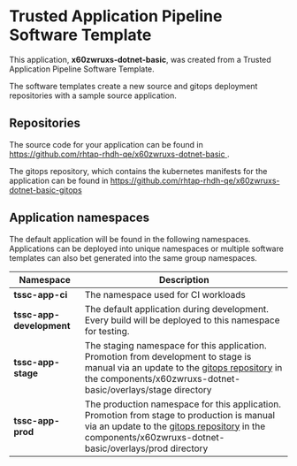 # Trusted Application Pipeline Software Template

This application, **x60zwruxs-dotnet-basic**, was created from a Trusted Application Pipeline Software Template.

The software templates create a new source and gitops deployment repositories with a sample source application. 

## Repositories

The source code for your application can be found in [https://github.com/rhtap-rhdh-qe/x60zwruxs-dotnet-basic ](https://github.com/rhtap-rhdh-qe/x60zwruxs-dotnet-basic ).
 
The gitops repository, which contains the kubernetes manifests for the application can be found in 
[https://github.com/rhtap-rhdh-qe/x60zwruxs-dotnet-basic-gitops ](https://github.com/rhtap-rhdh-qe/x60zwruxs-dotnet-basic-gitops ) 

## Application namespaces 

The default application will be found in the following namespaces. Applications can be deployed into unique namespaces or multiple software templates can also bet generated into the same group namespaces.  

|  Namespace   |  Description   |  
| -------- | -------- |
| **tssc-app-ci** | The namespace used for CI workloads |
| **tssc-app-development** | The default application during development. Every build will be deployed to this namespace for testing. |
| **tssc-app-stage** | The staging namespace for this application. Promotion from development to stage is manual via an update to the [gitops repository](https://github.com/rhtap-rhdh-qe/x60zwruxs-dotnet-basic-gitops ) in the components/x60zwruxs-dotnet-basic/overlays/stage directory |
| **tssc-app-prod** | The production namespace for this application. Promotion from stage to production is manual via an update to the [gitops repository](https://github.com/rhtap-rhdh-qe/x60zwruxs-dotnet-basic-gitops ) in the components/x60zwruxs-dotnet-basic/overlays/prod directory |